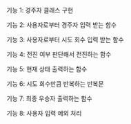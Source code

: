 기능 1:
    경주자 클래스 구현
    
기능 2:
    사용자로부터 경주자 입력 받는 함수

기능 3:
    사용자로부터 시도 회수 입력 받는 함수

기능 4:
    전진 여부 판단해서 전진하는 함수

기능 5:
    현재 상태 출력하는 함수

기능 6:
    시도 회수만큼 반복하는 반복문

기능 7:
    최종 우승자 출력하는 함수

기능 8:
    사용자 입력 예외 처리